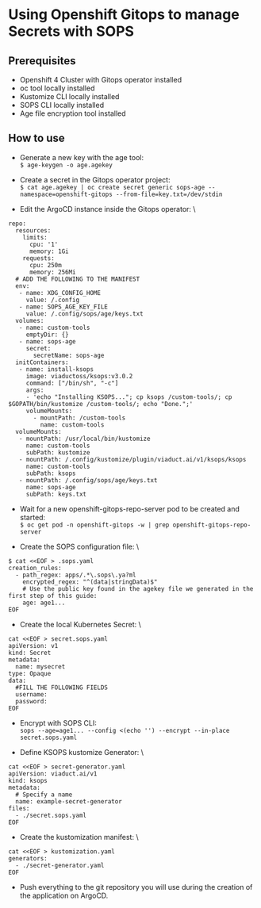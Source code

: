 # Using Openshift Gitops to manage Secrets with SOPS

## Prerequisites
+ Openshift 4 Cluster with Gitops operator installed
+ oc tool locally installed
+ Kustomize CLI locally installed
+ SOPS CLI locally installed
+ Age file encryption tool installed

## How to use
+ Generate a new key with the age tool: \
`$ age-keygen -o age.agekey`

+ Create a secret in the Gitops operator project: \
`$ cat age.agekey | oc create secret generic sops-age --namespace=openshift-gitops --from-file=key.txt=/dev/stdin`

+ Edit the ArgoCD instance inside the Gitops operator: \
```
repo:
  resources:
    limits:
      cpu: '1'
      memory: 1Gi
    requests:
      cpu: 250m
      memory: 256Mi
  # ADD THE FOLLOWING TO THE MANIFEST
  env:
   - name: XDG_CONFIG_HOME
     value: /.config
   - name: SOPS_AGE_KEY_FILE
     value: /.config/sops/age/keys.txt
  volumes:
   - name: custom-tools
     emptyDir: {}
   - name: sops-age
     secret:
       secretName: sops-age
  initContainers:
   - name: install-ksops
     image: viaductoss/ksops:v3.0.2
     command: ["/bin/sh", "-c"]
     args:
     - 'echo "Installing KSOPS..."; cp ksops /custom-tools/; cp $GOPATH/bin/kustomize /custom-tools/; echo "Done.";'
     volumeMounts:
       - mountPath: /custom-tools
         name: custom-tools
  volumeMounts:
   - mountPath: /usr/local/bin/kustomize
     name: custom-tools
     subPath: kustomize
   - mountPath: /.config/kustomize/plugin/viaduct.ai/v1/ksops/ksops
     name: custom-tools
     subPath: ksops
   - mountPath: /.config/sops/age/keys.txt
     name: sops-age
     subPath: keys.txt
```

+ Wait for a new openshift-gitops-repo-server pod to be created and started: \
`$ oc get pod -n openshift-gitops -w | grep openshift-gitops-repo-server`

+  Create the SOPS configuration file: \
```
$ cat <<EOF > .sops.yaml
creation_rules:
  - path_regex: apps/.*\.sops\.ya?ml
    encrypted_regex: "^(data|stringData)$"
    # Use the public key found in the agekey file we generated in the first step of this guide:
    age: age1...
EOF
```

+ Create the local Kubernetes Secret: \
```
cat <<EOF > secret.sops.yaml
apiVersion: v1
kind: Secret
metadata:
  name: mysecret
type: Opaque
data:
  #FILL THE FOLLOWING FIELDS
  username: 
  password: 
EOF
```
+ Encrypt with SOPS CLI: \
`sops --age=age1... --config <(echo '') --encrypt --in-place secret.sops.yaml`

+ Define KSOPS kustomize Generator: \
```
cat <<EOF > secret-generator.yaml
apiVersion: viaduct.ai/v1
kind: ksops
metadata:
  # Specify a name
  name: example-secret-generator
files:
  - ./secret.sops.yaml
EOF
```

+ Create the kustomization manifest: \
```
cat <<EOF > kustomization.yaml
generators:
  - ./secret-generator.yaml
EOF
```

+ Push everything to the git repository you will use during the creation of the application on ArgoCD.
